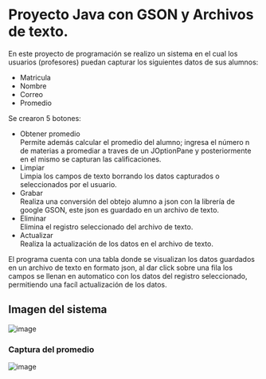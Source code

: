 # Proyecto Java con GSON y Archivos de texto.

En este proyecto de programación se realizo un sistema en el cual los usuarios (profesores) puedan capturar los siguientes datos de sus alumnos: 

<ul>
  <li>Matricula</li>
  <li>Nombre</li>
  <li>Correo</li>
  <li>Promedio</li>
</ul>

Se crearon 5 botones: 
<ul>
  <li>Obtener promedio</li>
  Permite además calcular el promedio del alumno; ingresa el número n de materias a promediar a traves de un JOptionPane y posteriormente en el mismo se capturan las calificaciones.
  <li>Limpiar</li>
  Limpia los campos de texto borrando los datos capturados o seleccionados por el usuario.
  <li>Grabar</li>
  Realiza una conversión del obtejo alumno a json con la librería de google GSON, este json es guardado en un archivo de texto. 
  <li>Eliminar</li>
  Elimina el registro seleccionado del archivo de texto. 
  <li>Actualizar</li>
  Realiza la actualización de los datos en el archivo de texto. 
</ul>

El programa cuenta con una tabla donde se visualizan los datos guardados en un archivo de texto en formato json, al dar click sobre una fila los campos se llenan en automatico con los datos del registro seleccionado, permitiendo una facíl actualización de los datos. 

## Imagen del sistema

![image](https://github.com/JonatanAlexisYanezRivas/Proyecto/assets/62416219/e8f7453b-962b-48a6-8418-a5452425b14d)

### Captura del promedio

![image](https://github.com/JonatanAlexisYanezRivas/Proyecto/assets/62416219/9bf90bcc-ee39-46bf-91df-d09d1fecbb13)


